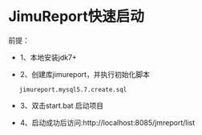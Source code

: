 # JimuReport快速启动

前提：

- 1、本地安装jdk7+

- 2、创建库jimureport，并执行初始化脚本

```
   jimureport.mysql5.7.create.sql
```
   
- 3、双击start.bat 启动项目

- 4、启动成功后访问:http://localhost:8085/jmreport/list




